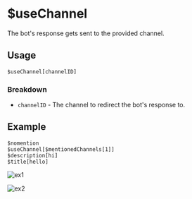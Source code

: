 # $useChannel
The bot's response gets sent to the provided channel.

## Usage
```
$useChannel[channelID]
```

### Breakdown
- `channelID` - The channel to redirect the bot's response to.

## Example
```
$nomention
$useChannel[$mentionedChannels[1]]
$description[hi]
$title[hello]
```

![ex1](https://user-images.githubusercontent.com/69215413/125665386-b0458227-97d7-4aaa-9ca8-b1d869245bce.png)

![ex2](https://user-images.githubusercontent.com/69215413/125665365-ade65a36-0c1e-4e1c-a5c5-ad9929f769bc.png)
